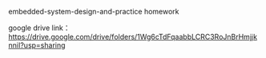 embedded-system-design-and-practice homework

google drive link：https://drive.google.com/drive/folders/1Wg6cTdFqaabbLCRC3RoJnBrHmjjknniI?usp=sharing
